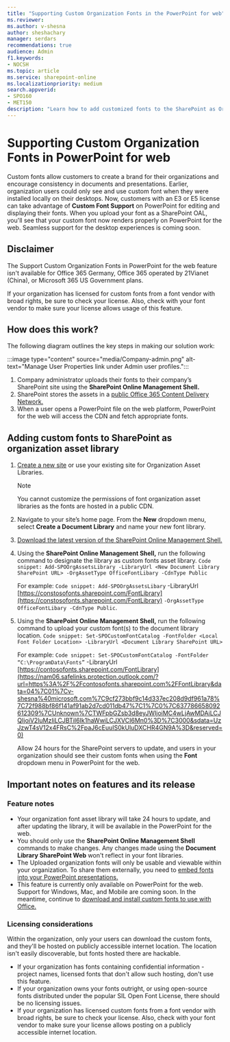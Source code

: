 ```yaml
---
title: "Supporting Custom Organization Fonts in the PowerPoint for web"
ms.reviewer: 
ms.author: v-shesna
author: sheshachary
manager: serdars
recommendations: true
audience: Admin
f1.keywords:
- NOCSH
ms.topic: article
ms.service: sharepoint-online
ms.localizationpriority: medium
search.appverid:
- SPO160
- MET150
description: "Learn how to add customized fonts to the SharePoint as Organization Asset Libraries."
---
```


# Supporting Custom Organization Fonts in PowerPoint for web 
Custom fonts allow customers to create a brand for their organizations and encourage consistency in documents and presentations. Earlier, organization users could only see and use custom font when they were installed locally on their desktops. Now, customers with an E3 or E5 license can take advantage of **Custom Font Support** on PowerPoint for editing and displaying their fonts. When you upload your font as a SharePoint OAL, you'll see that your custom font now renders properly on PowerPoint for the web. Seamless support for the desktop experiences is coming soon. 

## Disclaimer
The Support Custom Organization Fonts in PowerPoint for the web feature isn't available for Office 365 Germany, Office 365 operated by 21Vianet (China), or Microsoft 365 US Government plans. 

If your organization has licensed for custom fonts from a font vendor with broad rights, be sure to check your license. Also, check with your font vendor to make sure your license allows usage of this feature.

## How does this work? 
The following diagram outlines the key steps in making our solution work: 

   :::image type="content" source="media/Company-admin.png" alt-text="Manage User Properties link under Admin user profiles.":::

1. Company administrator uploads their fonts to their company’s SharePoint site using the **SharePoint Online Management Shell.**
2. SharePoint stores the assets in a [public Office 365 Content Delivery Network.](/microsoft-365/enterprise/use-microsoft-365-cdn-with-spo?view=o365-worldwide&preserve-view=true) 
3. When a user opens a PowerPoint file on the web platform, PowerPoint for the web will access the CDN and fetch appropriate fonts.

## Adding custom fonts to SharePoint as organization asset library 
1. [Create a new site](https://support.microsoft.com/office/create-a-site-in-sharepoint-4d1e11bf-8ddc-499d-b889-2b48d10b1ce8) or use your existing site for Organization Asset Libraries.

     > [!NOTE]
     > You cannot customize the permissions of font organization asset libraries as the fonts are hosted in a public CDN.

2. Navigate to your site’s home page. From the **New** dropdown menu, select **Create a Document Library** and name your new font library.
3.	[Download the latest version of the SharePoint Online Management Shell.](https://go.microsoft.com/fwlink/p/?LinkId=255251)
4.	Using the **SharePoint Online Management Shell,** run the following command to designate the library as custom fonts asset library.
`Code snippet: Add-SPOOrgAssetsLibrary -LibraryUrl <New Document Library SharePoint URL> -OrgAssetType OfficeFontLibary -CdnType Public`

      For example:
`Code snippet: Add-SPOOrgAssetsLibary` -LibraryUrl [https://constosofonts.sharepoint.com/FontLibrary](https://constosofonts.sharepoint.com/FontLibrary) `-OrgAssetType OfficeFontLibary -CdnType Public`.
5.	Using the **SharePoint Online Management Shell,** run the following command to upload your custom font(s) to the document library location.
`Code snippet: Set-SPOCustomFontCatalog -FontFolder <Local Font Folder Location> -LibraryUrl <Document Library SharePoint URL>`

      For example:
`Code snippet: Set-SPOCustomFontCatalog -FontFolder “C:\ProgramData\Fonts”` -LibraryUrl [https://contosofonts.sharepoint.com/FontLibrary](https://nam06.safelinks.protection.outlook.com/?url=https%3A%2F%2Fcontosofonts.sharepoint.com%2FFontLibrary&data=04%7C01%7Cv-shesna%40microsoft.com%7C9cf273bbf9c14d337ec208d9df961a78%7C72f988bf86f141af91ab2d7cd011db47%7C1%7C0%7C637786658092612309%7CUnknown%7CTWFpbGZsb3d8eyJWIjoiMC4wLjAwMDAiLCJQIjoiV2luMzIiLCJBTiI6Ik1haWwiLCJXVCI6Mn0%3D%7C3000&sdata=UzJzwT4sV12x4FRsC%2FpaJ6cEuuIS0kUluDXCHR4GN9A%3D&reserved=0)

     Allow 24 hours for the SharePoint servers to update, and users in your organization should see their custom fonts when using the **Font** dropdown menu in PowerPoint for the web.

## Important notes on features and its release

### Feature notes
- Your organization font asset library will take 24 hours to update, and after updating the library, it will be available in the PowerPoint for the web.
- You should only use the **SharePoint Online Management Shell** commands to make changes. Any changes made using the **Document Library SharePoint Web** won't reflect in your font libraries.
- The Uploaded organization fonts will only be usable and viewable within your organization. To share them externally, you need to [embed fonts into your PowerPoint presentations.](https://nam06.safelinks.protection.outlook.com/?url=https%3A%2F%2Fsupport.microsoft.com%2Fen-us%2Foffice%2Fembed-fonts-in-documents-or-presentations-cb3982aa-ea76-4323-b008-86670f222dbc&data=04%7C01%7Cv-shesna%40microsoft.com%7C9cf273bbf9c14d337ec208d9df961a78%7C72f988bf86f141af91ab2d7cd011db47%7C1%7C0%7C637786658092612309%7CUnknown%7CTWFpbGZsb3d8eyJWIjoiMC4wLjAwMDAiLCJQIjoiV2luMzIiLCJBTiI6Ik1haWwiLCJXVCI6Mn0%3D%7C3000&sdata=idoG67fR3e7njA8RslxUn71i7Yfqq4q%2F7eH%2FJzScVdk%3D&reserved=0)
- This feature is currently only available on PowerPoint for the web. Support for Windows, Mac, and Mobile are coming soon. In the meantime, continue to [download and install custom fonts to use with Office.](https://nam06.safelinks.protection.outlook.com/?url=https%3A%2F%2Fsupport.microsoft.com%2Fen-us%2Ftopic%2Fdownload-and-install-custom-fonts-to-use-with-office-0ee09e74-edc1-480c-81c2-5cf9537c70ce&data=04%7C01%7Cv-shesna%40microsoft.com%7C9cf273bbf9c14d337ec208d9df961a78%7C72f988bf86f141af91ab2d7cd011db47%7C1%7C0%7C637786658092612309%7CUnknown%7CTWFpbGZsb3d8eyJWIjoiMC4wLjAwMDAiLCJQIjoiV2luMzIiLCJBTiI6Ik1haWwiLCJXVCI6Mn0%3D%7C3000&sdata=EvcPAJtCguowz%2Ff7MF29rXEdN8MWMYwrD1c%2BQIcR3lM%3D&reserved=0)

### Licensing considerations 
Within the organization, only your users can download the custom fonts, and they'll be hosted on publicly accessible internet location. The location isn't easily discoverable, but fonts hosted there are hackable.
- If your organization has fonts containing confidential information - project names, licensed fonts that don't allow such hosting, don't use this feature.
- If your organization owns your fonts outright, or using open-source fonts distributed under the popular SIL Open Font License, there should be no licensing issues.
- If your organization has licensed custom fonts from a font vendor with broad rights, be sure to check your license. Also, check with your font vendor to make sure your license allows posting on a publicly accessible internet location.
